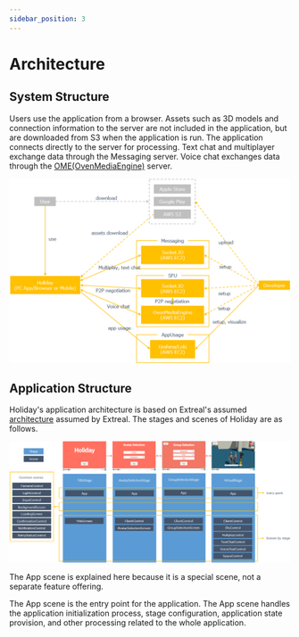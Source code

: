 ```yaml
---
sidebar_position: 3
---
```


# Architecture

## System Structure

Users use the application from a browser.
Assets such as 3D models and connection information to the server are not included in the application, but are downloaded from S3 when the application is run.
The application connects directly to the server for processing.
Text chat and multiplayer exchange data through the Messaging server.
Voice chat exchanges data through the [OME(OvenMediaEngine)](https://airensoft.gitbook.io/ovenmediaengine/) server.

![system structure](../img/holiday-sys-structure.png)

## Application Structure

Holiday's application architecture is based on Extreal's assumed [architecture](../intro.md#application) assumed by Extreal.
The stages and scenes of Holiday are as follows.

![application structure](../img/holiday-app-structure.png)

The App scene is explained here because it is a special scene, not a separate feature offering.

The App scene is the entry point for the application.
The App scene handles the application initialization process, stage configuration, application state provision, and other processing related to the whole application.
